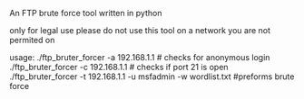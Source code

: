 An FTP brute force tool written in python

only for legal use please do not use this tool on a network you are not permited on

usage:
./ftp_bruter_forcer -a 192.168.1.1 # checks for anonymous login
./ftp_bruter_forcer -c 192.168.1.1 # checks if port 21 is open
./ftp_bruter_forcer -t 192.168.1.1 -u msfadmin -w wordlist.txt #preforms brute force
